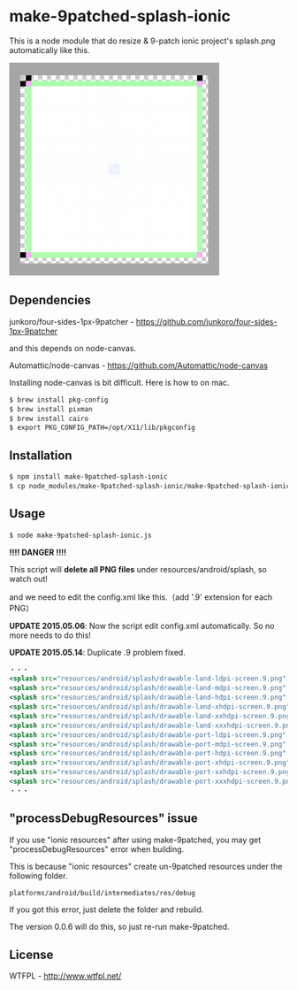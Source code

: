 # make-9patched-splash-ionic
This is a node module that do resize & 9-patch ionic project's splash.png automatically like this.

![FourSide1px9patch.png](img/FourSide1px9patch.png "FourSide1px9patch.png")


## Dependencies

junkoro/four-sides-1px-9patcher - https://github.com/junkoro/four-sides-1px-9patcher

and this depends on node-canvas.

Automattic/node-canvas - https://github.com/Automattic/node-canvas

Installing node-canvas is bit difficult. Here is how to on mac.

```bash
$ brew install pkg-config
$ brew install pixman
$ brew install cairo
$ export PKG_CONFIG_PATH=/opt/X11/lib/pkgconfig
```

## Installation
```bash
$ npm install make-9patched-splash-ionic
$ cp node_modules/make-9patched-splash-ionic/make-9patched-splash-ionic.js .
```

## Usage
```bash
$ node make-9patched-splash-ionic.js
```
**!!!! DANGER !!!!**

This script will **delete all PNG files** under resources/android/splash, so watch out!


and we need to edit the config.xml like this.（add '.9' extension for each PNG）


**UPDATE 2015.05.06**: Now the script edit config.xml automatically. So no more needs to do this!

**UPDATE 2015.05.14**: Duplicate .9 problem fixed.


```xml
・・・
<splash src="resources/android/splash/drawable-land-ldpi-screen.9.png" density="land-ldpi"/>
<splash src="resources/android/splash/drawable-land-mdpi-screen.9.png" density="land-mdpi"/>
<splash src="resources/android/splash/drawable-land-hdpi-screen.9.png" density="land-hdpi"/>
<splash src="resources/android/splash/drawable-land-xhdpi-screen.9.png" density="land-xhdpi"/>
<splash src="resources/android/splash/drawable-land-xxhdpi-screen.9.png" density="land-xxhdpi"/>
<splash src="resources/android/splash/drawable-land-xxxhdpi-screen.9.png" density="land-xxxhdpi"/>
<splash src="resources/android/splash/drawable-port-ldpi-screen.9.png" density="port-ldpi"/>
<splash src="resources/android/splash/drawable-port-mdpi-screen.9.png" density="port-mdpi"/>
<splash src="resources/android/splash/drawable-port-hdpi-screen.9.png" density="port-hdpi"/>
<splash src="resources/android/splash/drawable-port-xhdpi-screen.9.png" density="port-xhdpi"/>
<splash src="resources/android/splash/drawable-port-xxhdpi-screen.9.png" density="port-xxhdpi"/>
<splash src="resources/android/splash/drawable-port-xxxhdpi-screen.9.png" density="port-xxxhdpi"/>
・・・
```

## "processDebugResources" issue

If you use "ionic resources" after using make-9patched, you may get "processDebugResources" error when building.

This is because "ionic resources" create un-9patched resources under the following folder.

```bash
platforms/android/build/intermediates/res/debug
```

If you got this error, just delete the folder and rebuild.

The version 0.0.6 will do this, so just re-run make-9patched.


## License

WTFPL - http://www.wtfpl.net/
